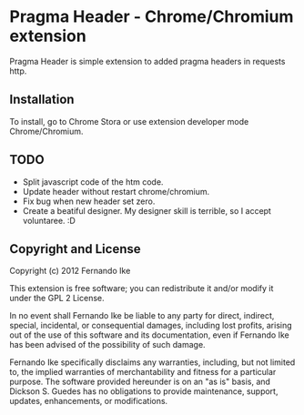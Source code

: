 Pragma Header - Chrome/Chromium extension
=========================================

Pragma Header is simple extension to added pragma headers in requests http.

Installation
------------

To install, go to Chrome Stora or use extension developer mode Chrome/Chromium.

TODO
----

* Split javascript code of the htm code.
* Update header without restart chrome/chromium.
* Fix bug when new header set zero.
* Create a beatiful designer. My designer skill is terrible, so I accept voluntaree. :D


Copyright and License
---------------------

Copyright (c) 2012 Fernando Ike

This extension is free software; you can redistribute it and/or modify 
it under the GPL 2 License.

In no event shall Fernando Ike be liable to any party for direct,
indirect, special, incidental, or consequential damages, including lost
profits, arising out of the use of this software and its documentation, even
if Fernando Ike has been advised of the possibility of such damage.

Fernando Ike specifically disclaims any warranties, including, but not
limited to, the implied warranties of merchantability and fitness for a
particular purpose. The software provided hereunder is on an "as is" basis,
and Dickson S. Guedes has no obligations to provide maintenance, support,
updates, enhancements, or modifications.
